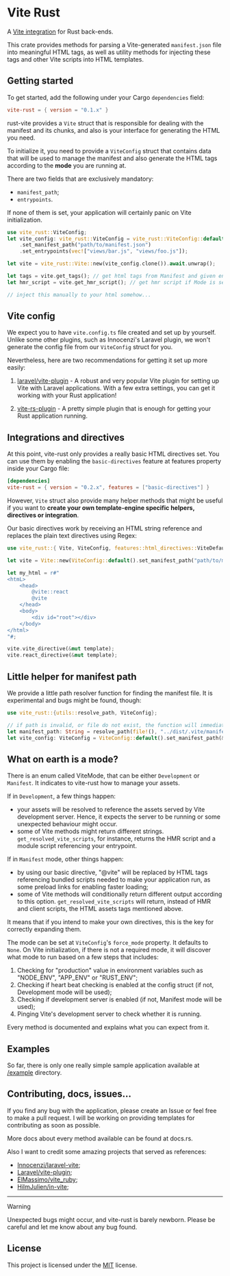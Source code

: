 # Vite Rust

A [Vite integration](https://vite.dev/guide/backend-integration) for
Rust back-ends.

This crate provides methods for parsing a Vite-generated `manifest.json` file into
meaningful HTML tags, as well as utility methods for injecting these tags and other Vite
scripts into HTML templates.

## Getting started
To get started, add the following under your Cargo `dependencies` field: 
```toml
vite-rust = { version = "0.1.x" } 
```

rust-vite provides a `Vite` struct that is responsible for dealing with the manifest and
its chunks, and also is your interface for generating the HTML you need.

To initialize it, you need to provide a `ViteConfig` struct that contains data that will
be used to manage the manifest and also generate the HTML tags according to the **mode** you
are running at.

There are two fields that are exclusively mandatory:
- `manifest_path`;
- `entrypoints`.

If none of them is set, your application will certainly panic on Vite initialization.

```rust
use vite_rust::ViteConfig;
let vite_config: vite_rust::ViteConfig = vite_rust::ViteConfig::default()
    .set_manifest_path("path/to/manifest.json")
    .set_entrypoints(vec!["views/bar.js", "views/foo.js"]);

let vite = vite_rust::Vite::new(vite_config.clone()).await.unwrap();

let tags = vite.get_tags(); // get html tags from Manifest and given entrypoints
let hmr_script = vite.get_hmr_script(); // get hmr script if Mode is set to Develpment. Empty string otherwise

// inject this manually to your html somehow...
```

## Vite config
We expect you to have `vite.config.ts` file created and set up by yourself. Unlike some
other plugins, such as Innocenzi's Laravel plugin, we won't generate the config file
from our `ViteConfig` struct for you.

Nevertheless, here are two recommendations for getting it set up more easily:

1. [laravel/vite-plugin](https://github.com/laravel/vite-plugin)    - A robust and very popular
Vite plugin for setting up Vite with Laravel applications. With a few extra settings,
you can get it working with your Rust application!

2. [vite-rs-plugin](./vite-rs-plugin/)  - A pretty simple plugin that is enough for getting
your Rust application running. 

## Integrations and directives
At this point, vite-rust only provides a really basic HTML directives set. You can
use them by enabling the `basic-directives` feature at features property inside your
Cargo file:

```toml
[dependencies]
vite-rust = { version = "0.2.x", features = ["basic-directives"] } 
```

However, `Vite` struct also provide many helper methods that might be useful if you want to
**create your own template-engine specific helpers, directives or integration**.

Our basic directives work by receiving an HTML string reference and replaces the
plain text directives using Regex:

```rust
use vite_rust::{ Vite, ViteConfig, features::html_directives::ViteDefaultDirectives };

let vite = Vite::new(ViteConfig::default().set_manifest_path("path/to/manifest.json"));

let my_html = r#"
<htmL>
    <head>
        @vite::react
        @vite
    </head>
    <body>
        <div id="root"></div>
    </body>
</html>
"#;

vite.vite_directive(&mut template);
vite.react_directive(&mut template);
```

## Little helper for manifest path
We provide a little path resolver function for finding the manifest file.
It is experimental and bugs might be found, though:

```rust
use vite_rust::{utils::resolve_path, ViteConfig};

// if path is invalid, or file do not exist, the function will immediatly panic
let manifest_path: String = resolve_path(file!(), "../dist/.vite/manifest.json");
let vite_config: ViteConfig = ViteConfig::default().set_manifest_path(&manifest_path);
```

## What on earth is a mode?
There is an enum called ViteMode, that can be either `Development` or `Manifest`.
It indicates to vite-rust how to manage your assets.

If in `Development`, a few things happen:
- your assets will be resolved to reference the assets served by Vite development server.
Hence, it expects the server to be running or some unexpected behaviour might occur.
- some of Vite methods might return different strings. `get_resolved_vite_scripts`, for instance,
returns the HMR script and a module script referencing your entrypoint.

If in `Manifest` mode, other things happen:
- by using our basic directive, "@vite" will be replaced by HTML tags referencing bundled scripts
needed to make your application run, as some preload links for enabling faster loading;
- some of Vite methods will conditionally return different output according to this option. `get_resolved_vite_scripts`
will return, instead of HMR and client scripts, the HTML assets tags mentioned above.

It means that if you intend to make your own directives, this is the key for correctly
expanding them.

The mode can be set at `ViteConfig`'s `force_mode` property. It defaults to `None`. On Vite initialization,
if there is not a required mode, it will discover what mode to run based on a few steps that includes:

1. Checking for "production" value in environment variables such as "NODE_ENV", "APP_ENV" or "RUST_ENV";
2. Checking if heart beat checking is enabled at the config struct (if not, Development mode will be used);
3. Checking if development server is enabled (if not, Manifest mode will be used);
4. Pinging Vite's development server to check whether it is running.

Every method is documented and explains what you can expect from it.

## Examples
So far, there is only one really simple sample application available at [/example](./example/) directory.

## Contributing, docs, issues...
If you find any bug with the application, please create an Issue or feel free to make a pull request.
I will be working on providing templates for contributing as soon as possible.

More docs about every method available can be found at docs.rs.

Also I want to credit some amazing projects that served as references:

- [Innocenzi/laravel-vite](https://github.com/innocenzi);
- [Laravel/vite-plugin](https://github.com/laravel/vite-plugin);
- [ElMassimo/vite_ruby](https://github.com/ElMassimo/vite_ruby);
- [HilmJulien/in-vite](https://github.com/HiImJulien/in-vite);
---

> [!WARNING]
> Unexpected bugs might occur, and vite-rust is barely newborn. Please
> be careful and let me know about any bug found.

## License
This project is licensed under the [MIT](./LICENSE) license.
